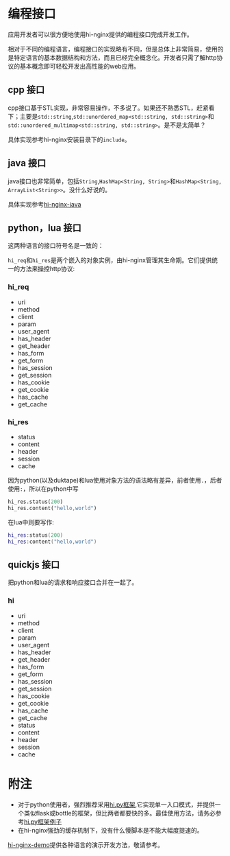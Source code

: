 # 编程接口

应用开发者可以很方便地使用hi-nginx提供的编程接口完成开发工作。

相对于不同的编程语言，编程接口的实现略有不同，但是总体上非常简易，使用的是特定语言的基本数据结构和方法，而且已经完全概念化。开发者只需了解http协议的基本概念即可轻松开发出高性能的web应用。

## cpp 接口

cpp接口基于STL实现，非常容易操作，不多说了。如果还不熟悉STL，赶紧看下；主要是`std::string`,`std::unordered_map<std::string, std::string>`和`std::unordered_multimap<std::string, std::string>`。是不是太简单？

具体实现参考hi-nginx安装目录下的`include`。


## java 接口

java接口也非常简单，包括`String`,`HashMap<String, String>`和`HashMap<String, ArrayList<String>>`。没什么好说的。

具体实现参考[hi-nginx-java](https://github.com/webcpp/hi-nginx-java)

## python，lua 接口

这两种语言的接口符号名是一致的：

`hi_req`和`hi_res`是两个嵌入的对象实例，由hi-nginx管理其生命期。它们提供统一的方法来操控http协议:

### hi_req
- uri
- method
- client
- param
- user_agent
- has_header
- get_header
- has_form
- get_form
- has_session
- get_session
- has_cookie
- get_cookie
- has_cache
- get_cache
### hi_res
- status
- content
- header
- session
- cache

因为python(以及duktape)和lua使用对象方法的语法略有差异，前者使用`.`，后者使用`:`，所以在python中写

```python
hi_res.status(200)
hi_res.content("hello,world")

```

在lua中则要写作:

```lua
hi_res:status(200)
hi_res:content("hello,world")

```

## quickjs 接口
把python和lua的请求和响应接口合并在一起了。
### hi
- uri
- method
- client
- param
- user_agent
- has_header
- get_header
- has_form
- get_form
- has_session
- get_session
- has_cookie
- get_cookie
- has_cache
- get_cache
- status
- content
- header
- session
- cache





# 附注

- 对于python使用者，强烈推荐采用[hi.py框架](https://github.com/webcpp/hi.py),它实现单一入口模式，并提供一个类似flask或bottle的框架，但比两者都要快的多。最佳使用方法，请务必参考[hi.py框架例子](https://github.com/webcpp/pyexample)
- 在hi-nginx强劲的缓存机制下，没有什么慢脚本是不能大幅度提速的。

[hi-nginx-demo](https://github.com/webcpp/hi-nginx-demo)提供各种语言的演示开发方法，敬请参考。


